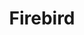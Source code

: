 ---
title: "Firebird"
type: docs
weight: 1
description: > 
  Tools that work with Firebird Sources.
---